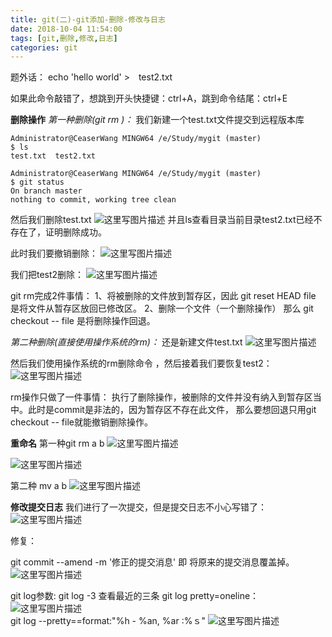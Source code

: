 ```yaml
---
title: git(二)-git添加-删除-修改与日志
date: 2018-10-04 11:54:00
tags: [git,删除,修改,日志]
categories: git
---
```


题外话：
echo 'hello world' >　test2.txt
<!-- more -->
如果此命令敲错了，想跳到开头快捷键：ctrl+A，跳到命令结尾：ctrl+E

**删除操作**
*第一种删除(git rm )：*
我们新建一个test.txt文件提交到远程版本库

```
Administrator@CeaserWang MINGW64 /e/Study/mygit (master)
$ ls
test.txt  test2.txt

Administrator@CeaserWang MINGW64 /e/Study/mygit (master)
$ git status
On branch master
nothing to commit, working tree clean
```
然后我们删除test.txt
![这里写图片描述](20170628211149639.png)
并且ls查看目录当前目录test2.txt已经不存在了，证明删除成功。

 此时我们要撤销删除：
 ![这里写图片描述](20170628212228337.png)

我们把test2删除：
![这里写图片描述](20170628212759004.png)

git rm完成2件事情：
1、将被删除的文件放到暂存区，因此 git  reset  HEAD   file 是将文件从暂存区放回已修改区。
2、删除一个文件（一个删除操作） 那么 git checkout -- file 是将删除操作回退。

*第二种删除(直接使用操作系统的rm)：*
还是新建文件test.txt
![这里写图片描述](20170628213030357.png)  

然后我们使用操作系统的rm删除命令 ，然后接着我们要恢复test2：
![这里写图片描述](20170628214736956.png)  

rm操作只做了一件事情：
执行了删除操作，被删除的文件并没有纳入到暂存区当中。此时是commit是非法的，因为暂存区不存在此文件，
那么要想回退只用git checkout -- file就能撤销删除操作。

**重命名**
第一种git rm a b
![这里写图片描述](20170628223000054.png)

![这里写图片描述](20170628223537610.png)  

第二种 mv a b
![这里写图片描述](20170628224553518.png)

**修改提交日志**
我们进行了一次提交，但是提交日志不小心写错了：
![这里写图片描述](20170628225329525.png)

修复：

git commit --amend -m '修正的提交消息'  即 将原来的提交消息覆盖掉。
![这里写图片描述](20170628225522634.png)

git log参数:
git log -3 查看最近的三条
git log pretty=oneline：
![这里写图片描述](20170628230022202.png)  
git log --pretty==format:"%h - %an, %ar :%ｓ"
![这里写图片描述](20170628230312893.png)
